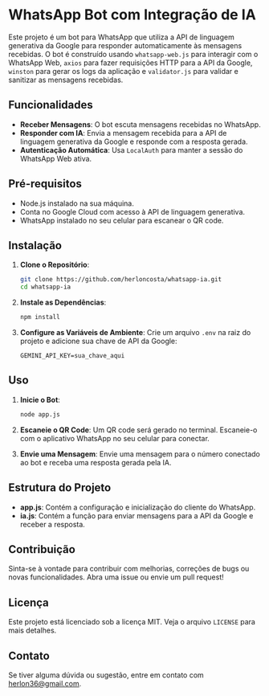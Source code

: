# WhatsApp Bot com Integração de IA

Este projeto é um bot para WhatsApp que utiliza a API de linguagem generativa da Google para responder automaticamente às mensagens recebidas. O bot é construído usando `whatsapp-web.js` para interagir com o WhatsApp Web, `axios` para fazer requisições HTTP para a API da Google, `winston` para gerar os logs da aplicação e `validator.js` para validar e sanitizar as mensagens recebidas.

## Funcionalidades

- **Receber Mensagens**: O bot escuta mensagens recebidas no WhatsApp.
- **Responder com IA**: Envia a mensagem recebida para a API de linguagem generativa da Google e responde com a resposta gerada.
- **Autenticação Automática**: Usa `LocalAuth` para manter a sessão do WhatsApp Web ativa.

## Pré-requisitos

- Node.js instalado na sua máquina.
- Conta no Google Cloud com acesso à API de linguagem generativa.
- WhatsApp instalado no seu celular para escanear o QR code.

## Instalação

1. **Clone o Repositório**:
   ```bash
   git clone https://github.com/herloncosta/whatsapp-ia.git
   cd whatsapp-ia
   ```

2. **Instale as Dependências**:
   ```bash
   npm install
   ```

3. **Configure as Variáveis de Ambiente**:
   Crie um arquivo `.env` na raiz do projeto e adicione sua chave de API da Google:
   ```
   GEMINI_API_KEY=sua_chave_aqui
   ```

## Uso

1. **Inicie o Bot**:
   ```bash
   node app.js
   ```

2. **Escaneie o QR Code**:
   Um QR code será gerado no terminal. Escaneie-o com o aplicativo WhatsApp no seu celular para conectar.

3. **Envie uma Mensagem**:
   Envie uma mensagem para o número conectado ao bot e receba uma resposta gerada pela IA.

## Estrutura do Projeto

- **app.js**: Contém a configuração e inicialização do cliente do WhatsApp.
- **ia.js**: Contém a função para enviar mensagens para a API da Google e receber a resposta.

## Contribuição

Sinta-se à vontade para contribuir com melhorias, correções de bugs ou novas funcionalidades. Abra uma issue ou envie um pull request!

## Licença

Este projeto está licenciado sob a licença MIT. Veja o arquivo `LICENSE` para mais detalhes.

## Contato

Se tiver alguma dúvida ou sugestão, entre em contato com [herlon36@gmail.com](mailto:herlon36@gmail.com).